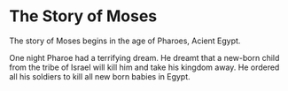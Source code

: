# The Story of Moses

The story of Moses begins in the age of Pharoes, Acient Egypt. 

One night Pharoe had a terrifying dream. He dreamt that a new-born child from the tribe of Israel will kill him and take his kingdom away. He ordered all his soldiers to kill all new born babies in Egypt.